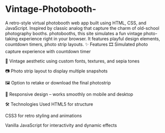 # Vintage-Photobooth-
A retro-style virtual photobooth web app built using HTML, CSS, and JavaScript. Inspired by classic analog that capture the charm of old-school photography booths. photobooths, this site simulates a fun vintage photo-taking experience right in your browser. It features playful design elements, countdown timers, photo strip layouts.
✨ Features
🎞️ Simulated photo capture experience with countdown timer

🧾 Vintage aesthetic using custom fonts, textures, and sepia tones

📷 Photo strip layout to display multiple snapshots

🖼️ Option to retake or download the final photostrip

📱 Responsive design – works smoothly on mobile and desktop

🛠️ Technologies Used
HTML5 for structure

CSS3 for retro styling and animations

Vanilla JavaScript for interactivity and dynamic effects
